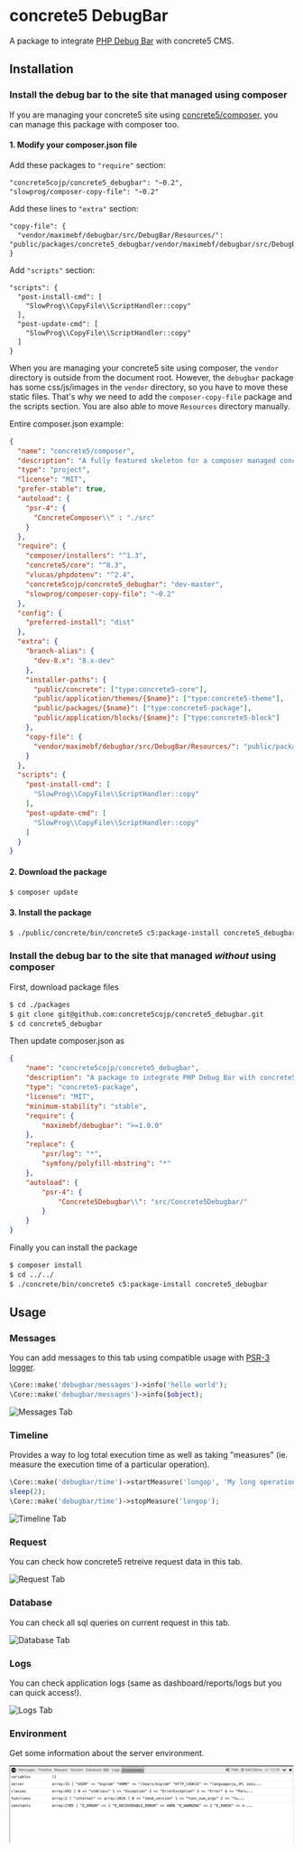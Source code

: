 # concrete5 DebugBar

A package to integrate [PHP Debug Bar](http://phpdebugbar.com/) with concrete5 CMS.

## Installation

### Install the debug bar to the site that managed using composer

If you are managing your concrete5 site using [concrete5/composer](https://github.com/concrete5/composer), you can manage this package with composer too.

#### 1. Modify your composer.json file

Add these packages to `"require"` section:

```
"concrete5cojp/concrete5_debugbar": "~0.2",
"slowprog/composer-copy-file": "~0.2"
```

Add these lines to `"extra"` section:

```
"copy-file": {
  "vendor/maximebf/debugbar/src/DebugBar/Resources/": "public/packages/concrete5_debugbar/vendor/maximebf/debugbar/src/DebugBar/Resources/"
}
```

Add `"scripts"` section:

```
"scripts": {
  "post-install-cmd": [
    "SlowProg\\CopyFile\\ScriptHandler::copy"
  ],
  "post-update-cmd": [
    "SlowProg\\CopyFile\\ScriptHandler::copy"
  ]
}
```

When you are managing your concrete5 site using composer, the `vendor` directory is outside from the document root.
However, the `debugbar` package has some css/js/images in the `vendor` directory, so you have to move these static files.
That's why we need to add the `composer-copy-file` package and the scripts section.
You are also able to move `Resources` directory manually.

Entire composer.json example:

```json
{
  "name": "concrete5/composer",
  "description": "A fully featured skeleton for a composer managed concrete5 site",
  "type": "project",
  "license": "MIT",
  "prefer-stable": true,
  "autoload": {
    "psr-4": {
      "ConcreteComposer\\" : "./src"
    }
  },
  "require": {
    "composer/installers": "^1.3",
    "concrete5/core": "^8.3",
    "vlucas/phpdotenv": "^2.4",
    "concrete5cojp/concrete5_debugbar": "dev-master",
    "slowprog/composer-copy-file": "~0.2"
  },
  "config": {
    "preferred-install": "dist"
  },
  "extra": {
    "branch-alias": {
      "dev-8.x": "8.x-dev"
    },
    "installer-paths": {
      "public/concrete": ["type:concrete5-core"],
      "public/application/themes/{$name}": ["type:concrete5-theme"],
      "public/packages/{$name}": ["type:concrete5-package"],
      "public/application/blocks/{$name}": ["type:concrete5-block"]
    },
    "copy-file": {
      "vendor/maximebf/debugbar/src/DebugBar/Resources/": "public/packages/concrete5_debugbar/vendor/maximebf/debugbar/src/DebugBar/Resources/"
    }
  },
  "scripts": {
    "post-install-cmd": [
      "SlowProg\\CopyFile\\ScriptHandler::copy"
    ],
    "post-update-cmd": [
      "SlowProg\\CopyFile\\ScriptHandler::copy"
    ]
  }
}
```

#### 2. Download the package

```bash
$ composer update
```

#### 3. Install the package

```bash
$ ./public/concrete/bin/concrete5 c5:package-install concrete5_debugbar
```

### Install the debug bar to the site that managed *without* using composer

First, download package files

```bash
$ cd ./packages
$ git clone git@github.com:concrete5cojp/concrete5_debugbar.git
$ cd concrete5_debugbar
```

Then update composer.json as

```json
{
    "name": "concrete5cojp/concrete5_debugbar",
    "description": "A package to integrate PHP Debug Bar with concrete5 CMS.",
    "type": "concrete5-package",
    "license": "MIT",
    "minimum-stability": "stable",
    "require": {
        "maximebf/debugbar": ">=1.0.0"
    },
    "replace": {
        "psr/log": "*",
        "symfony/polyfill-mbstring": "*"
    },
    "autoload": {
        "psr-4": {
            "Concrete5Debugbar\\": "src/Concrete5Debugbar/"
        }
    }
}
```

Finally you can install the package

```bash
$ composer install
$ cd ../../
$ ./concrete/bin/concrete5 c5:package-install concrete5_debugbar
```

## Usage

### Messages

You can add messages to this tab using compatible usage with [PSR-3 logger](https://github.com/php-fig/fig-standards/blob/master/accepted/PSR-3-logger-interface.md).

```php
\Core::make('debugbar/messages')->info('hello world');
\Core::make('debugbar/messages')->info($object);
```

![Messages Tab](https://raw.githubusercontent.com/hissy/concrete5-debugbar/master/screenshots/messages.png)

### Timeline

Provides a way to log total execution time as well as taking "measures" (ie. measure the execution time of a particular operation).

```php
\Core::make('debugbar/time')->startMeasure('longop', 'My long operation');
sleep(2);
\Core::make('debugbar/time')->stopMeasure('longop');
```

![Timeline Tab](https://raw.githubusercontent.com/hissy/concrete5-debugbar/master/screenshots/time.png)

### Request

You can check how concrete5 retreive request data in this tab.

![Request Tab](https://raw.githubusercontent.com/hissy/concrete5-debugbar/master/screenshots/request.png)

### Database

You can check all sql queries on current request in this tab.

![Database Tab](https://raw.githubusercontent.com/hissy/concrete5-debugbar/master/screenshots/database.png)

### Logs

You can check application logs (same as dashboard/reports/logs but you can quick access!).

![Logs Tab](https://raw.githubusercontent.com/hissy/concrete5-debugbar/master/screenshots/logs.png)


### Environment

Get some information about the server environment.

![Environment Tab](screenshots/environment.png)
